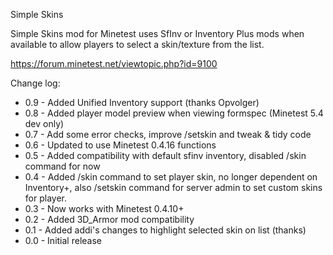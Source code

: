 Simple Skins

Simple Skins mod for Minetest uses SfInv or Inventory Plus mods when available
to allow players to select a skin/texture from the list.

https://forum.minetest.net/viewtopic.php?id=9100

Change log:

- 0.9 - Added Unified Inventory support (thanks Opvolger)
- 0.8 - Added player model preview when viewing formspec (Minetest 5.4 dev only)
- 0.7 - Add some error checks, improve /setskin and tweak & tidy code
- 0.6 - Updated to use Minetest 0.4.16 functions
- 0.5 - Added compatibility with default sfinv inventory, disabled /skin command for now
- 0.4 - Added /skin command to set player skin, no longer dependent on Inventory+, also /setskin command for server admin to set custom skins for player.
- 0.3 - Now works with Minetest 0.4.10+
- 0.2 - Added 3D_Armor mod compatibility
- 0.1 - Added addi's changes to highlight selected skin on list (thanks)
- 0.0 - Initial release
